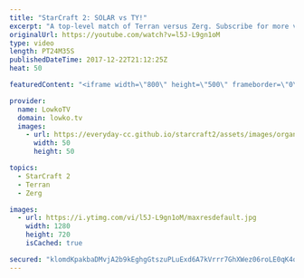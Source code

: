 ```yaml
---
title: "StarCraft 2: SOLAR vs TY!"
excerpt: "A top-level match of Terran versus Zerg. Subscribe for more videos: http://lowko.tv/youtube Epic Zerg vs Protoss: https://goo.gl/qeUdf6  This is a match of professional StarCraft 2 with commentary between Solar and TY. Both players are at the top-of-the-line for their respective races and are extremely"
originalUrl: https://youtube.com/watch?v=l5J-L9gn1oM
type: video
length: PT24M35S
publishedDateTime: 2017-12-22T21:12:25Z
heat: 50

featuredContent: "<iframe width=\"800\" height=\"500\" frameborder=\"0\" src=\"https://www.youtube.com/embed/l5J-L9gn1oM\" allow=\"accelerometer; autoplay; encrypted-media; gyroscope; picture-in-picture\" allowfullscreen></iframe>"

provider:
  name: LowkoTV
  domain: lowko.tv
  images:
    - url: https://everyday-cc.github.io/starcraft2/assets/images/organizations/lowko.tv-50x50.jpg
      width: 50
      height: 50

topics:
  - StarCraft 2
  - Terran
  - Zerg

images:
  - url: https://i.ytimg.com/vi/l5J-L9gn1oM/maxresdefault.jpg
    width: 1280
    height: 720
    isCached: true

secured: "klomdKpakbaDMvjA2b9kEghgGtszuPLuExd6A7kVrrr7GhXWez06roLE0qK4qq71y2TCagvzCbdVM3Ygy3b4NafsrOKhLgPkUA49tQzH7Q+tJYFT2Mkw2egimnRzzDNYyJZvMDTYNMCqsouL/bUSkIjVthM/ZOxn4VupAIhqWRKRVHsBHt2iUCtUkTo2p9UbByPCn0Br0+f2v/QQyJgVfyqidAJK5Hyr+7wXps1xhEMzgjiNAMATgHGtC32EGyr3PfkM2GEjzLcIYUZCgV9sX8mXLjA0XNesuifyERgH0BJ9Imk9oqfnuylV5flCZQ2DSVcdJwunsIT4f5X/RCYWavKPgcshh6yPjuJjFY2AjlgBASWVcu017I6/jCbCZMI9o7WDHyup5iE/P4dc+EXShdP+/kqfv7U7FC2X5XwUlt0=;cqIUIOtDf3x2xO7YKMzKHA=="
---
```



